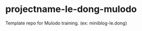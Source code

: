 projectname-le-dong-mulodo
==============================

Template repo for Mulodo training. (ex: miniblog-le.dong) 
